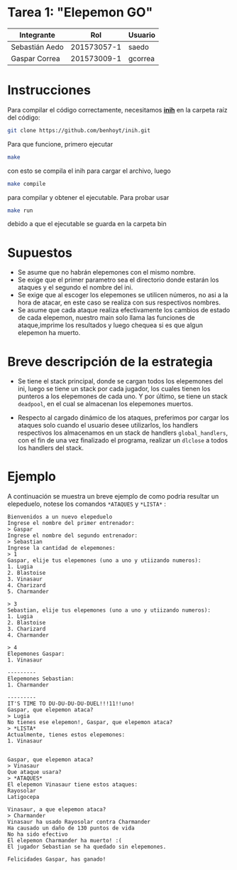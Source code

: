 # Tarea 1: "Elepemon GO"

|Integrante|Rol|Usuario|
|----|----|----|
| Sebastián Aedo |201573057-1|saedo|
| Gaspar Correa |201573009-1|gcorrea|

# Instrucciones

Para compilar el código correctamente, necesitamos [**inih**](https://github.com/benhoyt/inih) en la carpeta raíz del código:
```bash
git clone https://github.com/benhoyt/inih.git
```

Para que funcione, primero ejecutar
```bash
make
```
con esto se compila el inih para cargar el archivo, luego
```bash
make compile
```

para compilar y obtener el ejecutable. Para probar usar
```bash
make run
```
debido a que el ejecutable se guarda en la carpeta bin

# Supuestos

* Se asume que no habrán elepemones con el mismo nombre.
* Se exige que el primer parametro sea el directorio donde estarán los ataques y el segundo el nombre del ini.
* Se exige que al escoger los elepemones se utilicen números, no asi a la hora de atacar, en este caso se realiza con sus respectivos nombres.
* Se asume que cada ataque realiza efectivamente los cambios de estado de cada elepemon, nuestro main solo llama las funciones de ataque,imprime los resultados y luego chequea si es que algun elepemon ha muerto.

# Breve descripción de la estrategia

* Se tiene el stack principal, donde se cargan todos los elepemones del ini, luego se tiene un stack por cada jugador, los cuales tienen los punteros a los elepemones de cada uno. Y por último, se tiene un stack `deadpool`, en el cual se almacenan los elepemones muertos.

* Respecto al cargado dinámico de los ataques, preferimos por cargar los ataques solo cuando el usuario desee utilizarlos, los handlers respectivos los almacenamos en un stack de handlers `global_handlers`, con el fin de una vez finalizado el programa, realizar un `dlclose` a todos los handlers del stack.


# Ejemplo

A continuación se muestra un breve ejemplo de como podria resultar un elepeduelo, notese los comandos `*ATAQUES` y `*LISTA*` :

```
Bienvenidos a un nuevo elepeduelo
Ingrese el nombre del primer entrenador: 
> Gaspar
Ingrese el nombre del segundo entrenador: 
> Sebastian
Ingrese la cantidad de elepemones:
> 1
Gaspar, elije tus elepemones (uno a uno y utiizando numeros):
1. Lugia
2. Blastoise
3. Vinasaur
4. Charizard
5. Charmander

> 3
Sebastian, elije tus elepemones (uno a uno y utiizando numeros):
1. Lugia
2. Blastoise
3. Charizard
4. Charmander

> 4
Elepemones Gaspar:
1. Vinasaur

---------
Elepemones Sebastian:
1. Charmander

---------
IT'S TIME TO DU-DU-DU-DU-DUEL!!!11!!uno!
Gaspar, que elepemon ataca?
> Lugia
No tienes ese elepemon!, Gaspar, que elepemon ataca?
> *LISTA* 
Actualmente, tienes estos elepemones:
1. Vinasaur


Gaspar, que elepemon ataca?
> Vinasaur
Que ataque usara?
> *ATAQUES*
El elepemon Vinasaur tiene estos ataques:
Rayosolar
Latigocepa

Vinasaur, a que elepemon ataca?
> Charmander
Vinasaur ha usado Rayosolar contra Charmander
Ha causado un daño de 130 puntos de vida
No ha sido efectivo
El elepemon Charmander ha muerto! :(
El jugador Sebastian se ha quedado sin elepemones.

Felicidades Gaspar, has ganado!

```

